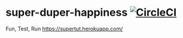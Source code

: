 
# super-duper-happiness [![CircleCI](https://circleci.com/gh/hmwoliul/super-duper-happiness/tree/master.svg?style=svg)](https://circleci.com/gh/hmwoliul/super-duper-happiness/tree/master)

Fun, Test, Run https://supertut.herokuapp.com/

